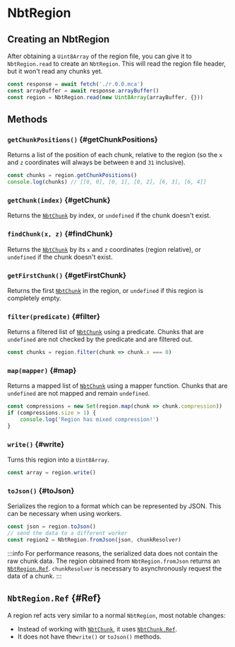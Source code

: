 # NbtRegion

## Creating an NbtRegion
After obtaining a `Uint8Array` of the region file, you can give it to `NbtRegion.read` to create an `NbtRegion`. This will read the region file header, but it won't read any chunks yet.
```ts
const response = await fetch('./r.0.0.mca')
const arrayBuffer = await response.arrayBuffer()
const region = NbtRegion.read(new Uint8Array(arrayBuffer, {}))
```

## Methods

### `getChunkPositions()` {#getChunkPositions}
Returns a list of the position of each chunk, relative to the region (so the `x` and `z` coordinates will always be between `0` and `31` inclusive).

```ts
const chunks = region.getChunkPositions()
console.log(chunks) // [[0, 0], [0, 1], [0, 2], [6, 3], [6, 4]]
```

### `getChunk(index)` {#getChunk}
Returns the [`NbtChunk`](../chunk) by index, or `undefined` if the chunk doesn't exist.

### `findChunk(x, z)` {#findChunk}
Returns the [`NbtChunk`](../chunk) by its `x` and `z` coordinates (region relative), or `undefined` if the chunk doesn't exist.

### `getFirstChunk()` {#getFirstChunk}
Returns the first [`NbtChunk`](../chunk) in the region, or `undefined` if this region is completely empty.

### `filter(predicate)` {#filter}
Returns a filtered list of [`NbtChunk`](../chunk) using a predicate. Chunks that are `undefined` are not checked by the predicate and are filtered out.

```ts
const chunks = region.filter(chunk => chunk.x === 0)
```

### `map(mapper)` {#map}
Returns a mapped list of [`NbtChunk`](../chunk) using a mapper function. Chunks that are `undefined` are not mapped and remain `undefined`.

```ts
const compressions = new Set(region.map(chunk => chunk.compression))
if (compressions.size > 1) {
	console.log('Region has mixed compression!')
}
```

### `write()` {#write}
Turns this region into a `Uint8Array`.

```ts
const array = region.write()
```

### `toJson()` {#toJson}
Serializes the region to a format which can be represented by JSON. This can be necessary when using workers.

```ts
const json = region.toJson()
// send the data to a different worker
const region2 = NbtRegion.fromJson(json, chunkResolver)
```

:::info
For performance reasons, the serialized data does not contain the raw chunk data. The region obtained from `NbtRegion.fromJson` returns an [`NbtRegion.Ref`](#Ref). `chunkResolver` is necessary to asynchronously request the data of a chunk.
:::

## `NbtRegion.Ref` {#Ref}
A region ref acts very similar to a normal `NbtRegion`, most notable changes:
* Instead of working with [`NbtChunk`](../chunk), it uses [`NbtChunk.Ref`](../chunk/#Ref).
* It does not have the`write()` or `toJson()` methods.
